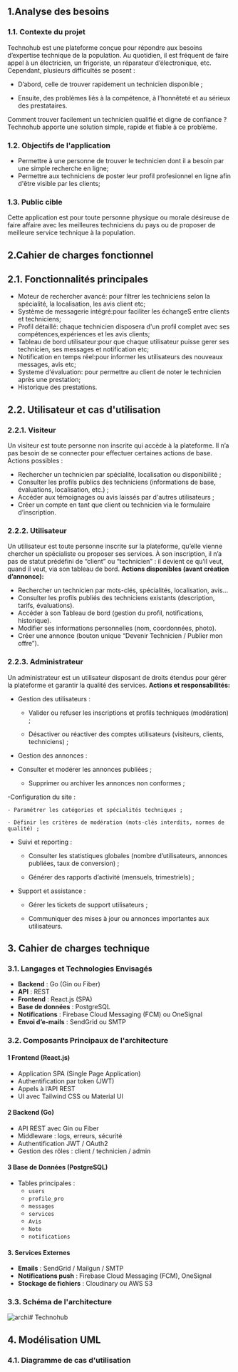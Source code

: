 
## 1.Analyse des besoins
### 1.1. Contexte du projet
Technohub est une plateforme conçue pour répondre aux besoins d’expertise technique de la population. Au quotidien, il est fréquent de faire appel à un électricien, un frigoriste, un réparateur d’électronique, etc. Cependant, plusieurs difficultés se posent :

- D’abord, celle de trouver rapidement un technicien disponible ;

- Ensuite, des problèmes liés à la compétence, à l’honnêteté et au sérieux des prestataires.

Comment trouver facilement un technicien qualifié et digne de confiance ?
Technohub apporte une solution simple, rapide et fiable à ce problème.

### 1.2. Objectifs de l'application
- Permettre à une personne de trouver le technicien dont il a besoin par une simple recherche en ligne;
- Permettre aux techniciens de poster leur profil profesionnel en ligne afin d'être visible par les clients;

### 1.3. Public cible
Cette application est pour toute personne physique ou morale désireuse de faire affaire avec les meilleures techniciens du pays ou de proposer de meilleure service technique à la population.

## 2.Cahier de charges fonctionnel
## 2.1. Fonctionnalités principales
- Moteur de rechercher avancé: pour filtrer les techniciens selon la spécialité, la localisation, les avis client etc;
- Système de messagerie intégré:pour faciliter les échangeS entre clients et techniciens;
- Profil détaillé: chaque technicien disposera d'un profil complet avec ses compétences,expériences et les avis clients;
- Tableau de bord utilisateur:pour que chaque utilisateur puisse gerer ses technicien, ses messages et notification etc;
- Notification en temps réel:pour informer les utilisateurs des nouveaux messages, avis etc;
- Systeme d'évaluation: pour permettre au client de noter le technicien  après une prestation;
- Historique des prestations.
  
## 2.2. Utilisateur et cas d'utilisation
### 2.2.1. Visiteur
Un visiteur est toute personne non inscrite qui accède à la plateforme. Il n’a pas besoin de se connecter pour effectuer certaines actions de base.
Actions possibles :
- Rechercher un technicien par spécialité, localisation ou disponibilité ;
- Consulter les profils publics des techniciens (informations de base, évaluations, localisation, etc.) ;
- Accéder aux témoignages ou avis laissés par d'autres utilisateurs ;
- Créer un compte en tant que client ou technicien via le formulaire d’inscription.

### 2.2.2. Utilisateur
Un utilisateur est toute personne inscrite sur la plateforme, qu’elle vienne chercher un spécialiste ou proposer ses services. À son inscription, il n’a pas de statut prédéfini de “client” ou “technicien” : il devient ce qu’il veut, quand il veut, via son tableau de bord.
**Actions disponibles (avant création d’annonce):**
- Rechercher un technicien par mots-clés, spécialités, localisation, avis…
- Consulter les profils publiés des techniciens existants (description, tarifs, évaluations).
- Accéder à son Tableau de bord (gestion du profil, notifications, historique).
- Modifier ses informations personnelles (nom, coordonnées, photo).
- Créer une annonce (bouton unique “Devenir Technicien / Publier mon offre”).

### 2.2.3. Administrateur
Un administrateur est un utilisateur disposant de droits étendus pour gérer la plateforme et garantir la qualité des services.
**Actions et responsabilités:** 
- Gestion des utilisateurs :

    - Valider ou refuser les inscriptions et profils techniques (modération) ;

    - Désactiver ou réactiver des comptes utilisateurs (visiteurs, clients, techniciens) ;

- Gestion des annonces :

- Consulter et modérer les annonces publiées ;

    - Supprimer ou archiver les annonces non conformes ;

-Configuration du site :

    - Paramétrer les catégories et spécialités techniques ;

    - Définir les critères de modération (mots-clés interdits, normes de qualité) ;

- Suivi et reporting :

    - Consulter les statistiques globales (nombre d’utilisateurs, annonces publiées, taux de conversion) ;

    - Générer des rapports d’activité (mensuels, trimestriels) ;

- Support et assistance :

    - Gérer les tickets de support utilisateurs ;

    - Communiquer des mises à jour ou annonces importantes aux utilisateurs.

## 3. Cahier de charges technique

### 3.1. Langages et Technologies Envisagés

- **Backend** : Go (Gin ou Fiber)
- **API** : REST
- **Frontend** : React.js (SPA)
- **Base de données** : PostgreSQL
- **Notifications** : Firebase Cloud Messaging (FCM) ou OneSignal
- **Envoi d’e-mails** : SendGrid ou SMTP

### 3.2. Composants Principaux de l'architecture 

#### 1 Frontend (React.js)
- Application SPA (Single Page Application)
- Authentification par token (JWT)
- Appels à l’API REST
- UI avec Tailwind CSS ou Material UI

#### 2 Backend (Go)
- API REST avec Gin ou Fiber
- Middleware : logs, erreurs, sécurité
- Authentification JWT / OAuth2
- Gestion des rôles : client / technicien / admin

#### 3 Base de Données (PostgreSQL)
- Tables principales :
  - `users`
  - `profile_pro`
  - `messages`
  - `services`
  - `Avis`
  - `Note`
  - `notifications`

#### 3. Services Externes
- **Emails** : SendGrid / Mailgun / SMTP
- **Notifications push** : Firebase Cloud Messaging (FCM), OneSignal
- **Stockage de fichiers** : Cloudinary ou AWS S3
### 3.3. Schéma de l'architecture
![archi](https://github.com/user-attachments/assets/dfcb6d37-4b63-41ca-abac-a11068c5fce0)# Technohub 

## 4. Modélisation UML

### 4.1. Diagramme de cas d'utilisation













